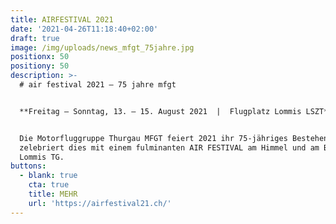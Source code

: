 ```yaml
---
title: AIRFESTIVAL 2021
date: '2021-04-26T11:18:40+02:00'
draft: true
image: /img/uploads/news_mfgt_75jahre.jpg
positionx: 50
positiony: 50
description: >-
  # air festival 2021 – 75 jahre mfgt


  **Freitag – Sonntag, 13. – 15. August 2021  |  Flugplatz Lommis LSZT**


  Die Motorfluggruppe Thurgau MFGT feiert 2021 ihr 75-jähriges Bestehen und
  zelebriert dies mit einem fulminanten AIR FESTIVAL am Himmel und am Boden von
  Lommis TG.
buttons:
  - blank: true
    cta: true
    title: MEHR
    url: 'https://airfestival21.ch/'
---
```


